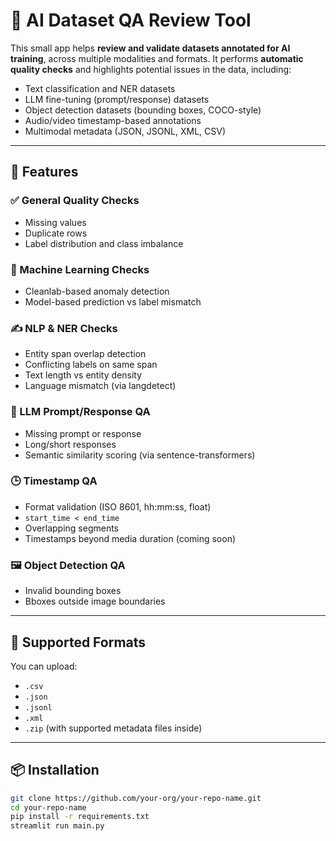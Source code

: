 # 🧠 AI Dataset QA Review Tool

This small app helps **review and validate datasets annotated for AI training**, across multiple modalities and formats. It performs **automatic quality checks** and highlights potential issues in the data, including:

- Text classification and NER datasets
- LLM fine-tuning (prompt/response) datasets
- Object detection datasets (bounding boxes, COCO-style)
- Audio/video timestamp-based annotations
- Multimodal metadata (JSON, JSONL, XML, CSV)

---

## 🚀 Features

### ✅ General Quality Checks
- Missing values
- Duplicate rows
- Label distribution and class imbalance

### 🧠 Machine Learning Checks
- Cleanlab-based anomaly detection
- Model-based prediction vs label mismatch

### ✍️ NLP & NER Checks
- Entity span overlap detection
- Conflicting labels on same span
- Text length vs entity density
- Language mismatch (via langdetect)

### 🤖 LLM Prompt/Response QA
- Missing prompt or response
- Long/short responses
- Semantic similarity scoring (via sentence-transformers)

### 🕒 Timestamp QA
- Format validation (ISO 8601, hh:mm:ss, float)
- `start_time < end_time`
- Overlapping segments
- Timestamps beyond media duration (coming soon)

### 🖼️ Object Detection QA
- Invalid bounding boxes
- Bboxes outside image boundaries

---

## 📂 Supported Formats

You can upload:
- `.csv`
- `.json`
- `.jsonl`
- `.xml`
- `.zip` (with supported metadata files inside)

---

## 📦 Installation

```bash
git clone https://github.com/your-org/your-repo-name.git
cd your-repo-name
pip install -r requirements.txt
streamlit run main.py
